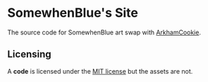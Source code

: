 # SomewhenBlue's Site

The source code for SomewhenBlue art swap with [ArkhamCookie](https://arkhamcookie.com).

## Licensing

A **code** is licensed under the [MIT license](LICENSE) but the assets are not.
